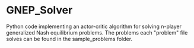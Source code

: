 # GNEP_Solver
Python code implementing an actor-critic algorithm for solving n-player generalized Nash equilibrium problems. The problems each "problem" file solves can be found in the sample_problems folder.
